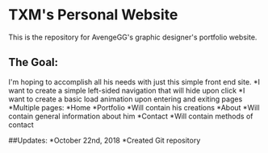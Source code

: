 # TXM's Personal Website
This is the repository for AvengeGG's graphic designer's portfolio website. 
## The Goal:
I'm hoping to accomplish all his needs with just this simple front end site.
*I want to create a simple left-sided navigation that will hide upon click
*I want to create a basic load animation upon entering and exiting pages
*Multiple pages:
  *Home
  *Portfolio
    *Will contain his creations
  *About
    *Will contain general information about him
  *Contact
    *Will contain methods of contact

##Updates:
*October 22nd, 2018
  *Created Git repository
